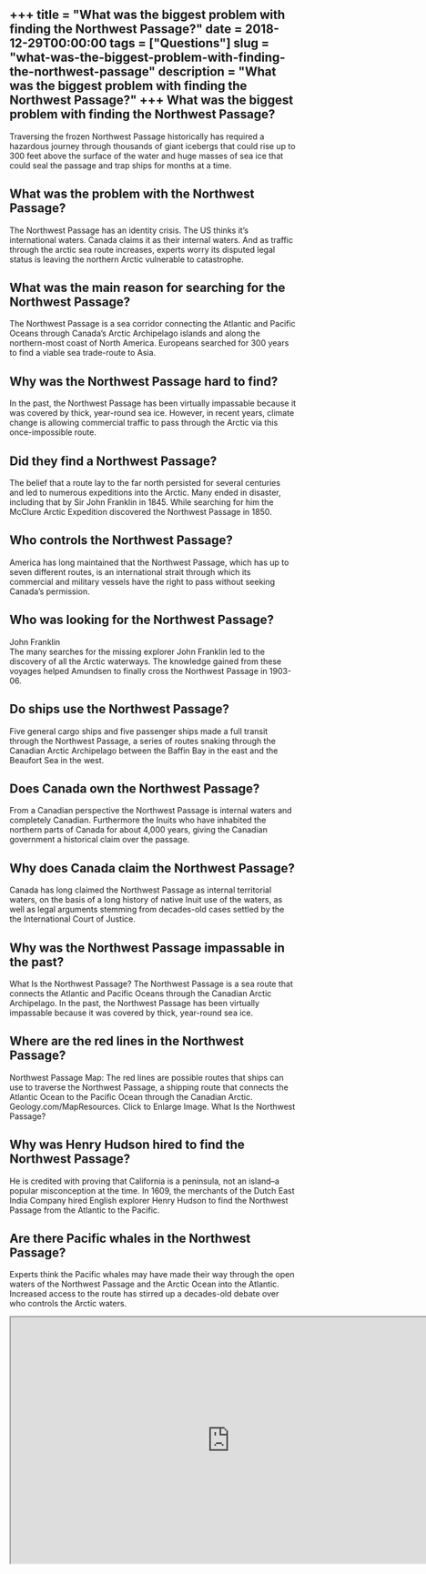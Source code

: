 +++
title = "What was the biggest problem with finding the Northwest Passage?"
date = 2018-12-29T00:00:00
tags = ["Questions"]
slug = "what-was-the-biggest-problem-with-finding-the-northwest-passage"
description = "What was the biggest problem with finding the Northwest Passage?"
+++
What was the biggest problem with finding the Northwest Passage?
----------------------------------------------------------------

Traversing the frozen Northwest Passage historically has required a hazardous journey through thousands of giant icebergs that could rise up to 300 feet above the surface of the water and huge masses of sea ice that could seal the passage and trap ships for months at a time.

What was the problem with the Northwest Passage?
------------------------------------------------

The Northwest Passage has an identity crisis. The US thinks it’s international waters. Canada claims it as their internal waters. And as traffic through the arctic sea route increases, experts worry its disputed legal status is leaving the northern Arctic vulnerable to catastrophe.

What was the main reason for searching for the Northwest Passage?
-----------------------------------------------------------------

The Northwest Passage is a sea corridor connecting the Atlantic and Pacific Oceans through Canada’s Arctic Archipelago islands and along the northern-most coast of North America. Europeans searched for 300 years to find a viable sea trade-route to Asia.

Why was the Northwest Passage hard to find?
-------------------------------------------

In the past, the Northwest Passage has been virtually impassable because it was covered by thick, year-round sea ice. However, in recent years, climate change is allowing commercial traffic to pass through the Arctic via this once-impossible route.

Did they find a Northwest Passage?
----------------------------------

The belief that a route lay to the far north persisted for several centuries and led to numerous expeditions into the Arctic. Many ended in disaster, including that by Sir John Franklin in 1845. While searching for him the McClure Arctic Expedition discovered the Northwest Passage in 1850.

Who controls the Northwest Passage?
-----------------------------------

America has long maintained that the Northwest Passage, which has up to seven different routes, is an international strait through which its commercial and military vessels have the right to pass without seeking Canada’s permission.

Who was looking for the Northwest Passage?
------------------------------------------

John Franklin  
The many searches for the missing explorer John Franklin led to the discovery of all the Arctic waterways. The knowledge gained from these voyages helped Amundsen to finally cross the Northwest Passage in 1903-06.

Do ships use the Northwest Passage?
-----------------------------------

Five general cargo ships and five passenger ships made a full transit through the Northwest Passage, a series of routes snaking through the Canadian Arctic Archipelago between the Baffin Bay in the east and the Beaufort Sea in the west.

Does Canada own the Northwest Passage?
--------------------------------------

From a Canadian perspective the Northwest Passage is internal waters and completely Canadian. Furthermore the Inuits who have inhabited the northern parts of Canada for about 4,000 years, giving the Canadian government a historical claim over the passage.

Why does Canada claim the Northwest Passage?
--------------------------------------------

Canada has long claimed the Northwest Passage as internal territorial waters, on the basis of a long history of native Inuit use of the waters, as well as legal arguments stemming from decades-old cases settled by the the International Court of Justice.

Why was the Northwest Passage impassable in the past?
-----------------------------------------------------

What Is the Northwest Passage? The Northwest Passage is a sea route that connects the Atlantic and Pacific Oceans through the Canadian Arctic Archipelago. In the past, the Northwest Passage has been virtually impassable because it was covered by thick, year-round sea ice.

Where are the red lines in the Northwest Passage?
-------------------------------------------------

Northwest Passage Map: The red lines are possible routes that ships can use to traverse the Northwest Passage, a shipping route that connects the Atlantic Ocean to the Pacific Ocean through the Canadian Arctic. Geology.com/MapResources. Click to Enlarge Image. What Is the Northwest Passage?

Why was Henry Hudson hired to find the Northwest Passage?
---------------------------------------------------------

He is credited with proving that California is a peninsula, not an island–a popular misconception at the time. In 1609, the merchants of the Dutch East India Company hired English explorer Henry Hudson to find the Northwest Passage from the Atlantic to the Pacific.

Are there Pacific whales in the Northwest Passage?
--------------------------------------------------

Experts think the Pacific whales may have made their way through the open waters of the Northwest Passage and the Arctic Ocean into the Atlantic. Increased access to the route has stirred up a decades-old debate over who controls the Arctic waters.

<iframe allow="accelerometer; autoplay; clipboard-write; encrypted-media; gyroscope; picture-in-picture" allowfullscreen="" class="__youtube_prefs__  epyt-is-override  no-lazyload" data-no-lazy="1" data-origheight="433" data-origwidth="770" data-skipgform_ajax_framebjll="" height="433" id="_ytid_91390" loading="lazy" src="https://www.youtube.com/embed/0pWKDv8onZ8?enablejsapi=1&autoplay=0&cc_load_policy=0&cc_lang_pref=&iv_load_policy=1&loop=0&modestbranding=0&rel=1&fs=1&playsinline=0&autohide=2&theme=dark&color=red&controls=1&" title="YouTube player" width="770"></iframe>